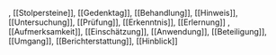 , [[Stolpersteine]], [[Gedenktag]], [[Behandlung]], [[Hinweis]], [[Untersuchung]], [[Prüfung]], [[Erkenntnis]], [[Erlernung]]
, [[Aufmerksamkeit]], [[Einschätzung]], [[Anwendung]], [[Beteiligung]], [[Umgang]], [[Berichterstattung]], [[Hinblick]]